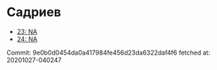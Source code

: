 # Садриев
- [23: NA](23.md)
- [24: NA](24.md)

Commit: 9e0b0d0454da0a417984fe456d23da6322daf4f6
 fetched at: 20201027-040247
